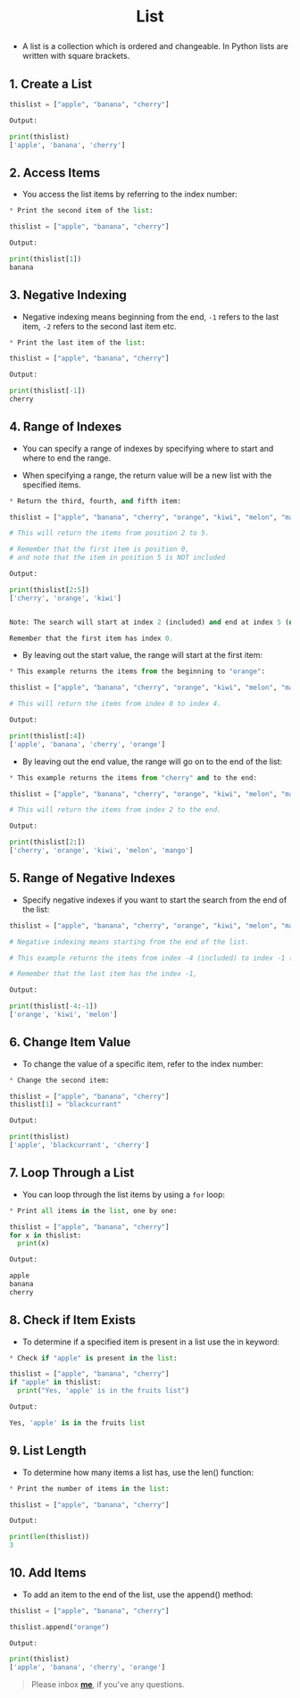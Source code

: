<h1><p align="center">List</p></h1>


* A list is a collection which is ordered and changeable. In Python lists are written 
with square brackets.

## 1. Create a List

```python
thislist = ["apple", "banana", "cherry"]

Output:

print(thislist)
['apple', 'banana', 'cherry']
```

## 2. Access Items

* You access the list items by referring to the index number:

```python
* Print the second item of the list:

thislist = ["apple", "banana", "cherry"]

Output:

print(thislist[1])
banana
```

## 3. Negative Indexing

* Negative indexing means beginning from the end, `-1` refers to the last item, `-2` refers to 
the second last item etc.


```python
* Print the last item of the list:

thislist = ["apple", "banana", "cherry"]

Output:

print(thislist[-1])
cherry
```

## 4. Range of Indexes

* You can specify a range of indexes by specifying where to start and where to end the range.

* When specifying a range, the return value will be a new list with the specified items.

```python
* Return the third, fourth, and fifth item:

thislist = ["apple", "banana", "cherry", "orange", "kiwi", "melon", "mango"]

# This will return the items from position 2 to 5.

# Remember that the first item is position 0,
# and note that the item in position 5 is NOT included

Output:

print(thislist[2:5])
['cherry', 'orange', 'kiwi']


Note: The search will start at index 2 (included) and end at index 5 (not included).

Remember that the first item has index 0.
```

* By leaving out the start value, the range will start at the first item:

```python
* This example returns the items from the beginning to "orange":

thislist = ["apple", "banana", "cherry", "orange", "kiwi", "melon", "mango"]

# This will return the items from index 0 to index 4.

Output:

print(thislist[:4])
['apple', 'banana', 'cherry', 'orange']
```

* By leaving out the end value, the range will go on to the end of the list:

```python
* This example returns the items from "cherry" and to the end:

thislist = ["apple", "banana", "cherry", "orange", "kiwi", "melon", "mango"]

# This will return the items from index 2 to the end.

Output:

print(thislist[2:])
['cherry', 'orange', 'kiwi', 'melon', 'mango']
```

## 5. Range of Negative Indexes

* Specify negative indexes if you want to start the search from the end of the list:

```python
thislist = ["apple", "banana", "cherry", "orange", "kiwi", "melon", "mango"]

# Negative indexing means starting from the end of the list.

# This example returns the items from index -4 (included) to index -1 (excluded)

# Remember that the last item has the index -1,

Output:

print(thislist[-4:-1])
['orange', 'kiwi', 'melon']
```

## 6. Change Item Value

* To change the value of a specific item, refer to the index number:

```python
* Change the second item:

thislist = ["apple", "banana", "cherry"]
thislist[1] = "blackcurrant"

Output:

print(thislist)
['apple', 'blackcurrant', 'cherry']
```

## 7. Loop Through a List

* You can loop through the list items by using a `for` loop:

```python
* Print all items in the list, one by one:

thislist = ["apple", "banana", "cherry"]
for x in thislist:
  print(x)

Output:

apple
banana
cherry  
```

## 8. Check if Item Exists

* To determine if a specified item is present in a list use the in keyword:

```python
* Check if "apple" is present in the list:

thislist = ["apple", "banana", "cherry"]
if "apple" in thislist:
  print("Yes, 'apple' is in the fruits list")

Output:

Yes, 'apple' is in the fruits list  
```

## 9. List Length

* To determine how many items a list has, use the len() function:

```python
* Print the number of items in the list:

thislist = ["apple", "banana", "cherry"]

Output:

print(len(thislist))
3
```

## 10. Add Items

* To add an item to the end of the list, use the append() method:

```python
thislist = ["apple", "banana", "cherry"]

thislist.append("orange")

Output:

print(thislist)
['apple', 'banana', 'cherry', 'orange']
```

> Please inbox **[me](https://www.facebook.com/shoriot)**, if you've any questions.